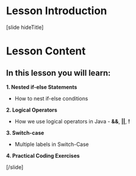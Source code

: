 # Lesson Introduction
[slide hideTitle]

# Lesson Content

## In this lesson you will learn:

**1. Nested if-else Statements**

- How to nest if-else conditions

**2. Logical Operators**

- How we use logical operators in Java - **&&**, **||**, **!**

**3. Switch-case**

- Multiple labels in Switch-Case

**4. Practical Coding Exercises**

[/slide]
